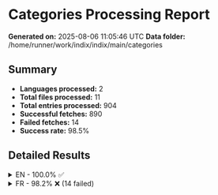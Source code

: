 # Categories Processing Report

**Generated on:** 2025-08-06 11:05:46 UTC
**Data folder:** /home/runner/work/indix/indix/main/categories

## Summary

- **Languages processed:** 2
- **Total files processed:** 11
- **Total entries processed:** 904
- **Successful fetches:** 890
- **Failed fetches:** 14
- **Success rate:** 98.5%

## Detailed Results

<details>
<summary>EN - 100.0% ✅</summary>

- **Files processed:** 2
- **Total entries:** 136
- **Successful:** 136
- **Failed:** 0

### EN Files

<details>
<summary>NBA Teams (0xe5e6) [#3626A7]: 100.0% ✅</summary>

</details>

<details>
<summary>Celebrities (0xe5f9) [#A882DD]: 100.0% ✅</summary>

</details>

</details>

<details>
<summary>FR - 98.2% ❌ (14 failed)</summary>

- **Files processed:** 9
- **Total entries:** 768
- **Successful:** 754
- **Failed:** 14

### FR Files

<details>
<summary>Pays +100M habitants (0xe28e) [#E06D06]: 98.9% ❌ (1 failed)</summary>

- 'Équateur': Wikipedia page for 'Équateur' in language 'fr' is a disambiguation page. Disambiguation pages are not valid articles.

</details>

<details>
<summary>Films (0xe40d) [#629460]: 97.7% ❌ (2 failed)</summary>

- 'Independence Day (film)': Wikipedia page for 'Independence_Day_(film)' in language 'fr' has no content. This may be the article of the day, a redirect page, disambiguation page, or a page with no extractable content.
- 'Indiana Jones et le Temple perdu (film)': No Wikipedia article exists for 'Indiana Jones et le Temple perdu (film)' in language 'fr'. Try using a different search term or check the spelling.

</details>

<details>
<summary>Pays +10M habitants (0xe28e) [#B1C1C0]: 98.9% ❌ (1 failed)</summary>

- 'Équateur': Wikipedia page for 'Équateur' in language 'fr' is a disambiguation page. Disambiguation pages are not valid articles.

</details>

<details>
<summary>Franchises NBA (0xe5e6) [#3626A7]: 96.7% ❌ (1 failed)</summary>

- 'Hornets de Charlotte': Wikipedia article for 'Hornets_de_Charlotte' in language 'fr' is too short (729 characters). The article may be a stub or redirect page. Try searching for a more specific topic.

</details>

<details>
<summary>Équipe de France de Football (0xe5f2) [#235789]: 100.0% ✅</summary>

</details>

<details>
<summary>Pays +1M habitants (0xe28e) [#FFCE0A]: 96.2% ❌ (6 failed)</summary>

- 'Équateur': Wikipedia page for 'Équateur' in language 'fr' is a disambiguation page. Disambiguation pages are not valid articles.
- 'Palestine': Wikipedia page for 'Palestine' in language 'fr' is a disambiguation page. Disambiguation pages are not valid articles.
- 'Irlande': Wikipedia page for 'Irlande' in language 'fr' is a disambiguation page. Disambiguation pages are not valid articles.
- 'Géorgie': Wikipedia article for 'Géorgie' in language 'fr' is too short (763 characters). The article may be a stub or redirect page. Try searching for a more specific topic.
- 'Chypre': Wikipedia page for 'Chypre' in language 'fr' is a disambiguation page. Disambiguation pages are not valid articles.
- 'Maurice': Wikipedia page for 'Maurice' in language 'fr' is a disambiguation page. Disambiguation pages are not valid articles.

</details>

<details>
<summary>Enfants (0xe160) [#FF8C61]: 100.0% ✅</summary>

</details>

<details>
<summary>Célébrités (0xe5f9) [#A882DD]: 98.4% ❌ (3 failed)</summary>

- 'Commandant Cousteau': Wikipedia page for 'Commandant_Cousteau' in language 'fr' has no content. This may be the article of the day, a redirect page, disambiguation page, or a page with no extractable content.
- 'Drake (musicien)': No Wikipedia article exists for 'Drake (musicien)' in language 'fr'. Try using a different search term or check the spelling.
- 'Usher (musicien)': No Wikipedia article exists for 'Usher (musicien)' in language 'fr'. Try using a different search term or check the spelling.

</details>

<details>
<summary>Disney (0xf04cb) [#F896D8]: 100.0% ✅</summary>

</details>

</details>

